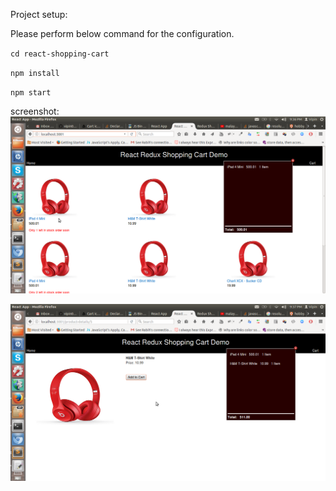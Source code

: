 Project setup:

Please perform below command for the configuration.

`cd react-shopping-cart`

`npm install`

`npm start`

screenshot:
![alt text](https://github.com/vipin030/react-shopping-cart/blob/master/screenshot/home.png)


![alt text](https://github.com/vipin030/react-shopping-cart/blob/master/screenshot/product.png)
